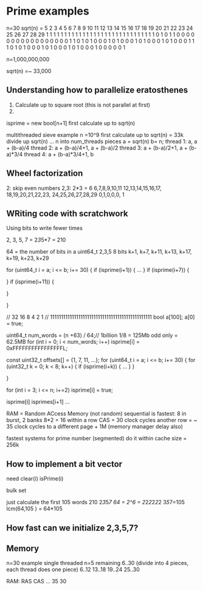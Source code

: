 # Prime examples
n=30 sqrt(n) = 5
2 3 4 5 6 7 8 9 10 11 12 13 14 15 16 17 18 19 20 21 22 23 24 25 26 27 28 29
1 1 1 1 1 1 1 1 1  1  1  1  1  1  1  1  1  1  1  1  1  1  1  1  1  1  1  1
1 1 0 1 0
1 1 0   0   0 0 0     0     0  0  0     0     0  0  0     0     0  0  0
1 1 0 1 0 1 0 0 0  1  0  1  0  0  0  1  0  1  0  0  0  1  0  1  0  0  0  1
1 1 0 1 0 1 0 0 0  1  0  1  0  0  0  1  0  1  0  0  0  1  0  0  0  0  0  1


n=1,000,000,000

sqrt(n) =~ 33,000

## Understanding how to parallelize eratosthenes

1. Calculate up to square root (this is not parallel at first)
2. 

isprime = new bool[n+1]
first calculate up to sqrt(n)

multithreaded sieve
example n =10^9
first calculate up to sqrt(n) = 33k
divide up sqrt(n) ...   n into num_threads pieces
a = sqrt(n)   b= n;
thread 1: a, a + (b-a)/4
thread 2: a + (b-a)/4+1, a + (b-a)/2
thread 3: a + (b-a)/2+1, a + (b-a)*3/4
thread 4: a + (b-a)*3/4+1, b



## Wheel factorization

2: skip even numbers
2,3: 2*3 = 6
6,7,8,9,10,11    12,13,14,15,16,17,   18,19,20,21,22,23, 24,25,26,27,28,29
0,1,0,0,0, 1

## WRiting code with scratchwork
Using bits to write fewer times

2, 3, 5, 7 = 2*3*5*7 = 210


64 = the number of bits in a uint64_t
2,3,5
8 bits  k+1, k+7, k+11, k+13, k+17, k+19, k+23, k+29


for (uint64_t i = a; i <= b; i+= 30) {
  if (isprime(i+1)) {
    ...
  }
  if (isprime(i+7)) {

  }
  if (isprime(i+11)) {
    
  }

}

//                                 32  16  8 4 2 1
// 11111111111111111111111111111111111111111111111
bool a[100];
a[0] = true;

uint64_t num_words = (n +63) / 64;// 1billion 1/8 = 125Mb odd only = 62.5MB
for (int i = 0; i < num_words; i++)
  isprime[i] = 0xFFFFFFFFFFFFFFFFL;

const uint32_t offsets[] = {1, 7, 11, ...};
for (uint64_t i = a; i <= b; i+= 30) {
  for (uint32_t k = 0; k < 8; k++) {
    if (isprime(i+k)) {
      ...
    }
  }

}

for (int i = 3; i <= n; i+=2)
  isprime[i] = true;


isprime[i]  isprimes[i+1] ...

RAM = Random ACcess Memory (not random)
sequential is fastest: 8 in burst, 2 banks 8*2 = 16
within a row CAS = 30 clock cycles 
another row = ~ 35 clock cycles
to a different page + 1M (memory manager delay also)

fastest systems for prime number (segmented) do it within cache size = 256k

## How to implement a bit vector
need clear(i)
isPrime(i)

bulk set

just calculate the first 105 words 210 2*3*5*7
64 = 2^6 = 2*2*2*2*2*2    3*5*7=105
lcm(64,105 ) = 64*105

## How fast can we initialize 2,3,5,7?

## Memory

n=30 example
single threaded n=5
remaining 6..30 (divide into 4 pieces, each thread does one piece)
6..12 13..18 19..24 25..30


RAM: RAS CAS ...
     35  30
